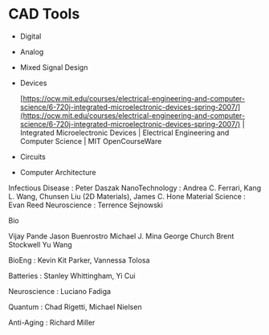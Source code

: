 # CAD Tools

* Digital
* Analog
* Mixed Signal Design
*   Devices&#x20;

    [https://ocw.mit.edu/courses/electrical-engineering-and-computer-science/6-720j-integrated-microelectronic-devices-spring-2007/](https://ocw.mit.edu/courses/electrical-engineering-and-computer-science/6-720j-integrated-microelectronic-devices-spring-2007/) | Integrated Microelectronic Devices | Electrical Engineering and Computer Science | MIT OpenCourseWare
* Circuits&#x20;
* Computer Architecture&#x20;

Infectious Disease : Peter Daszak NanoTechnology : Andrea C. Ferrari, Kang L. Wang, Chunsen Liu (2D Materials), James C. Hone Material Science : Evan Reed Neuroscience : Terrence Sejnowski

Bio

Vijay Pande Jason Buenrostro Michael J. Mina George Church Brent Stockwell Yu Wang

BioEng : Kevin Kit Parker, Vannessa Tolosa

Batteries : Stanley Whittingham, Yi Cui

Neuroscience : Luciano Fadiga

Quantum : Chad Rigetti, Michael Nielsen

Anti-Aging : Richard Miller
